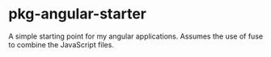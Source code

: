 pkg-angular-starter
===================

A simple starting point for my angular applications. Assumes the use of fuse to combine the JavaScript files.